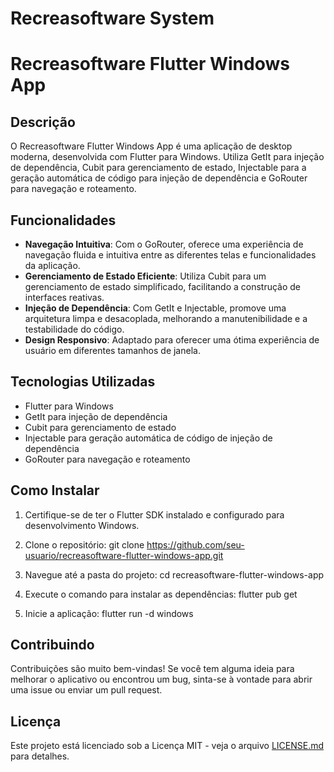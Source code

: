 # Recreasoftware System

# Recreasoftware Flutter Windows App

## Descrição

O Recreasoftware Flutter Windows App é uma aplicação de desktop moderna, desenvolvida com Flutter para Windows. Utiliza GetIt para injeção de dependência, Cubit para gerenciamento de estado, Injectable para a geração automática de código para injeção de dependência e GoRouter para navegação e roteamento.

## Funcionalidades

- **Navegação Intuitiva**: Com o GoRouter, oferece uma experiência de navegação fluida e intuitiva entre as diferentes telas e funcionalidades da aplicação.
- **Gerenciamento de Estado Eficiente**: Utiliza Cubit para um gerenciamento de estado simplificado, facilitando a construção de interfaces reativas.
- **Injeção de Dependência**: Com GetIt e Injectable, promove uma arquitetura limpa e desacoplada, melhorando a manutenibilidade e a testabilidade do código.
- **Design Responsivo**: Adaptado para oferecer uma ótima experiência de usuário em diferentes tamanhos de janela.

## Tecnologias Utilizadas

- Flutter para Windows
- GetIt para injeção de dependência
- Cubit para gerenciamento de estado
- Injectable para geração automática de código de injeção de dependência
- GoRouter para navegação e roteamento

## Como Instalar

1. Certifique-se de ter o Flutter SDK instalado e configurado para desenvolvimento Windows.
2. Clone o repositório:
git clone https://github.com/seu-usuario/recreasoftware-flutter-windows-app.git

3. Navegue até a pasta do projeto:
cd recreasoftware-flutter-windows-app

4. Execute o comando para instalar as dependências:
flutter pub get

5. Inicie a aplicação:
flutter run -d windows


## Contribuindo

Contribuições são muito bem-vindas! Se você tem alguma ideia para melhorar o aplicativo ou encontrou um bug, sinta-se à vontade para abrir uma issue ou enviar um pull request.

## Licença

Este projeto está licenciado sob a Licença MIT - veja o arquivo [LICENSE.md](LICENSE.md) para detalhes.